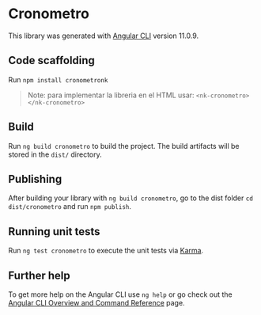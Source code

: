 # Cronometro

This library was generated with [Angular CLI](https://github.com/angular/angular-cli) version 11.0.9.

## Code scaffolding

Run `npm install cronometronk`

> Note: para implementar la libreria en el HTML usar: `<nk-cronometro></nk-cronometro>` 

## Build

Run `ng build cronometro` to build the project. The build artifacts will be stored in the `dist/` directory.

## Publishing

After building your library with `ng build cronometro`, go to the dist folder `cd dist/cronometro` and run `npm publish`.

## Running unit tests

Run `ng test cronometro` to execute the unit tests via [Karma](https://karma-runner.github.io).

## Further help

To get more help on the Angular CLI use `ng help` or go check out the [Angular CLI Overview and Command Reference](https://angular.io/cli) page.
